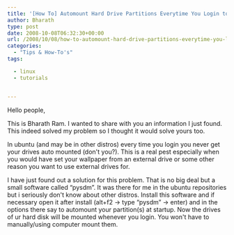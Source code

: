 ```yaml
---
title: '[How To] Automount Hard Drive Partitions Everytime You Login to Ubuntu Linux'
author: Bharath
type: post
date: 2008-10-08T06:32:30+00:00
url: /2008/10/08/how-to-automount-hard-drive-partitions-everytime-you-login-in-linux/
categories:
  - "Tips & How-To's"
tags:

  - linux
  - tutorials


---
```

Hello people,

This is Bharath Ram. I wanted to share with you an information I just found. This indeed solved my problem so I thought it would solve yours too.

In ubuntu (and may be in other distros) every time you login you never get your drives auto mounted (don't you?). This is a real pest especially when you would have set your wallpaper from an external drive or some other reason you want to use external drives for.

I have just found out a solution for this problem. That is no big deal but a small software called &#8220;pysdm&#8221;. It was there for me in the ubuntu repositories but i seriously don't know about other distros. Install this software and if necessary open it after install (alt+f2 -> type &#8220;pysdm&#8221; -> enter) and in the options there say to automount your partition(s) at startup. Now the drives of ur hard disk will be mounted whenever you login. You won't have to manually/using computer mount them.

